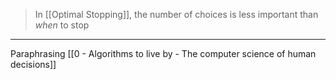 > In [[Optimal Stopping]], the  number of choices is less important than _when_ to stop

---

Paraphrasing [[0 - Algorithms to live by - The computer science of human decisions]]